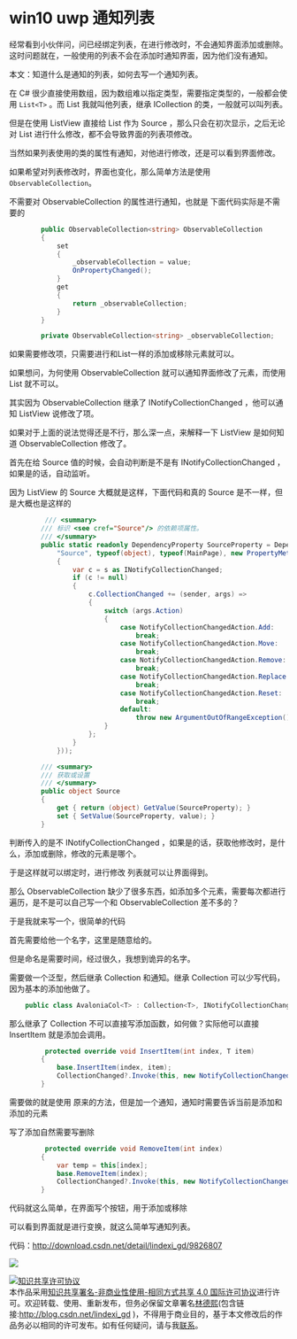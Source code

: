 # win10 uwp 通知列表

经常看到小伙伴问，问已经绑定列表，在进行修改时，不会通知界面添加或删除。这时问题就在，一般使用的列表不会在添加时通知界面，因为他们没有通知。

本文：知道什么是通知的列表，如何去写一个通知列表。

<!--more-->
<!-- CreateTime:2020/3/5 9:26:17 -->


在 C# 很少直接使用数组，因为数组难以指定类型，需要指定类型的，一般都会使用 `List<T>` 。而 List 我就叫他列表，继承 ICollection 的类，一般就可以叫列表。

但是在使用 ListView  直接给 List 作为 Source ，那么只会在初次显示，之后无论对 List 进行什么修改，都不会导致界面的列表项修改。

当然如果列表使用的类的属性有通知，对他进行修改，还是可以看到界面修改。

如果希望对列表修改时，界面也变化，那么简单方法是使用 `ObservableCollection`。

不需要对 ObservableCollection 的属性进行通知，也就是 下面代码实际是不需要的


```csharp
        public ObservableCollection<string> ObservableCollection
        {
            set
            {
                _observableCollection = value;
                OnPropertyChanged();
            }
            get
            {
                return _observableCollection;
            }
        }

        private ObservableCollection<string> _observableCollection;
```

如果需要修改项，只需要进行和List一样的添加或移除元素就可以。

如果想问，为何使用 ObservableCollection 就可以通知界面修改了元素，而使用 List 就不可以。

其实因为 ObservableCollection 继承了 INotifyCollectionChanged ，他可以通知 ListView  说修改了项。

如果对于上面的说法觉得还是不行，那么深一点，来解释一下 ListView 是如何知道 ObservableCollection 修改了。

首先在给 Source 值的时候，会自动判断是不是有 INotifyCollectionChanged ，如果是的话，自动监听。

因为 ListView 的 Source 大概就是这样，下面代码和真的 Source 是不一样，但是大概也是这样的


```csharp
         /// <summary>
        /// 标识 <see cref="Source"/> 的依赖项属性。
        /// </summary>
        public static readonly DependencyProperty SourceProperty = DependencyProperty.Register(
            "Source", typeof(object), typeof(MainPage), new PropertyMetadata(default(object), (s, e) =>
            {
                var c = s as INotifyCollectionChanged;
                if (c != null)
                {
                    c.CollectionChanged += (sender, args) =>
                    {
                        switch (args.Action)
                        {
                            case NotifyCollectionChangedAction.Add:
                                break;
                            case NotifyCollectionChangedAction.Move:
                                break;
                            case NotifyCollectionChangedAction.Remove:
                                break;
                            case NotifyCollectionChangedAction.Replace:
                                break;
                            case NotifyCollectionChangedAction.Reset:
                                break;
                            default:
                                throw new ArgumentOutOfRangeException();
                        }
                    };
                }
            }));

        /// <summary>
        /// 获取或设置
        /// </summary>
        public object Source
        {
            get { return (object) GetValue(SourceProperty); }
            set { SetValue(SourceProperty, value); }
        }
```


判断传入的是不 INotifyCollectionChanged ，如果是的话，获取他修改时，是什么，添加或删除，修改的元素是哪个。

于是这样就可以绑定时，进行修改 列表就可以让界面得到。

那么 ObservableCollection 缺少了很多东西，如添加多个元素，需要每次都进行 遍历，是不是可以自己写一个和 ObservableCollection 差不多的？

于是我就来写一个，很简单的代码

首先需要给他一个名字，这里是随意给的。

但是命名是需要时间，经过很久，我想到诡异的名字。

需要做一个泛型，然后继承 Collection 和通知。继承 Collection 可以少写代码，因为基本的添加他做了。


```csharp
    public class AvaloniaCol<T> : Collection<T>, INotifyCollectionChanged
```


那么继承了 Collection 不可以直接写添加函数，如何做？实际他可以直接 InsertItem 就是添加会调用。


```csharp
         protected override void InsertItem(int index, T item)
        {
            base.InsertItem(index, item);
            CollectionChanged?.Invoke(this, new NotifyCollectionChangedEventArgs(NotifyCollectionChangedAction.Add, item, index));
        }
```
需要做的就是使用 原来的方法，但是加一个通知，通知时需要告诉当前是添加和添加的元素

写了添加自然需要写删除


```csharp
         protected override void RemoveItem(int index)
        {
            var temp = this[index];
            base.RemoveItem(index);
            CollectionChanged?.Invoke(this, new NotifyCollectionChangedEventArgs(NotifyCollectionChangedAction.Remove, temp, index));
        }
```

代码就这么简单，在界面写个按钮，用于添加或移除

可以看到界面就是进行变换，就这么简单写通知列表。

代码：http://download.csdn.net/detail/lindexi_gd/9826807

![](http://image.acmx.xyz/AwCCAwMAItoFADbzBgABAAQArj4BAGZDAgBo6AkA6Nk%3D%2F%25E5%2588%2597%25E8%25A1%25A8.gif)

<a rel="license" href="http://creativecommons.org/licenses/by-nc-sa/4.0/"><img alt="知识共享许可协议" style="border-width:0" src="https://licensebuttons.net/l/by-nc-sa/4.0/88x31.png" /></a><br />本作品采用<a rel="license" href="http://creativecommons.org/licenses/by-nc-sa/4.0/">知识共享署名-非商业性使用-相同方式共享 4.0 国际许可协议</a>进行许可。欢迎转载、使用、重新发布，但务必保留文章署名[林德熙](http://blog.csdn.net/lindexi_gd)(包含链接:http://blog.csdn.net/lindexi_gd )，不得用于商业目的，基于本文修改后的作品务必以相同的许可发布。如有任何疑问，请与我[联系](mailto:lindexi_gd@163.com)。 